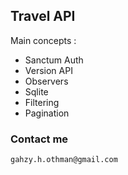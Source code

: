 ## Travel API
Main concepts : 
- Sanctum Auth
- Version API
- Observers
- Sqlite
- Filtering
- Pagination


### Contact me 
`gahzy.h.othman@gmail.com`
